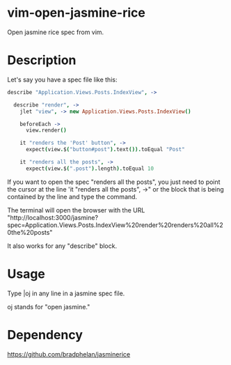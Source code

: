 vim-open-jasmine-rice
=====================

Open jasmine rice spec from vim.

Description
===========

Let's say you have a spec file like this:

```coffeescript
describe "Application.Views.Posts.IndexView", ->

  describe "render", ->
    jlet "view", -> new Application.Views.Posts.IndexView()

    beforeEach ->
      view.render()

    it "renders the 'Post' button", ->
      expect(view.$("button#post").text()).toEqual "Post"

    it "renders all the posts", ->
      expect(view.$(".post").length).toEqual 10
```

If you want to open the spec "renders all the posts", you just need to point the cursor at the line
'it "renders all the posts", ->" or the block that is being contained by the line and type the command.

The terminal will open the browser with the URL
"http://localhost:3000/jasmine?spec=Application.Views.Posts.IndexView%20render%20renders%20all%20the%20posts"

It also works for any "describe" block.

Usage
=====

Type |<leader>oj in any line in a jasmine spec file.

oj stands for "open jasmine."

Dependency
=========

https://github.com/bradphelan/jasminerice
